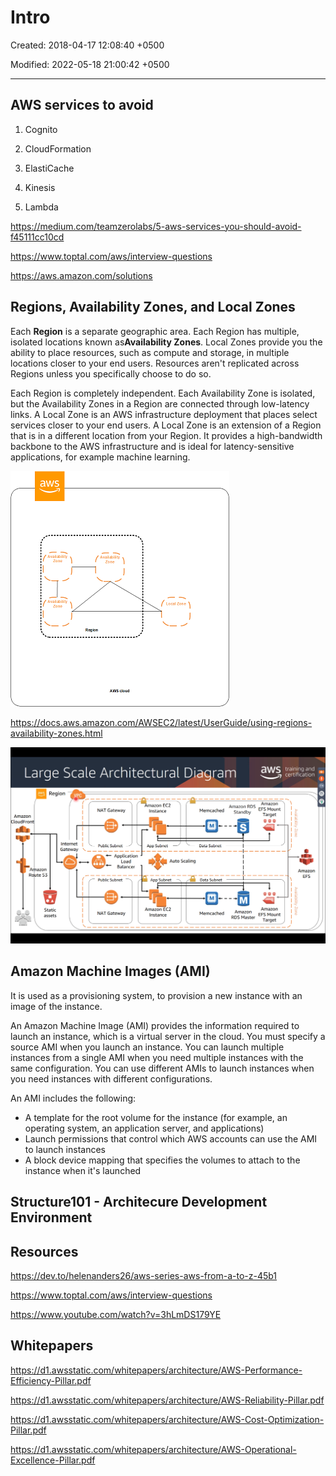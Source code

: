 # Intro

Created: 2018-04-17 12:08:40 +0500

Modified: 2022-05-18 21:00:42 +0500

---

## AWS services to avoid

1. Cognito

2. CloudFormation

3. ElastiCache

4. Kinesis

5. Lambda

<https://medium.com/teamzerolabs/5-aws-services-you-should-avoid-f45111cc10cd>

<https://www.toptal.com/aws/interview-questions>

<https://aws.amazon.com/solutions>

## Regions, Availability Zones, and Local Zones

Each **Region** is a separate geographic area. Each Region has multiple, isolated locations known as**Availability Zones**. Local Zones provide you the ability to place resources, such as compute and storage, in multiple locations closer to your end users. Resources aren't replicated across Regions unless you specifically choose to do so.

Each Region is completely independent. Each Availability Zone is isolated, but the Availability Zones in a Region are connected through low-latency links. A Local Zone is an AWS infrastructure deployment that places select services closer to your end users. A Local Zone is an extension of a Region that is in a different location from your Region. It provides a high-bandwidth backbone to the AWS infrastructure and is ideal for latency-sensitive applications, for example machine learning.

![image](../../media/Cloud-AWS-Intro-image1.png)

<https://docs.aws.amazon.com/AWSEC2/latest/UserGuide/using-regions-availability-zones.html>

![image](../../media/Cloud-AWS-Intro-image2.png)

## Amazon Machine Images (AMI)

It is used as a provisioning system, to provision a new instance with an image of the instance.

An Amazon Machine Image (AMI) provides the information required to launch an instance, which is a virtual server in the cloud. You must specify a source AMI when you launch an instance. You can launch multiple instances from a single AMI when you need multiple instances with the same configuration. You can use different AMIs to launch instances when you need instances with different configurations.

An AMI includes the following:

- A template for the root volume for the instance (for example, an operating system, an application server, and applications)
- Launch permissions that control which AWS accounts can use the AMI to launch instances
- A block device mapping that specifies the volumes to attach to the instance when it's launched

## Structure101 - Architecure Development Environment

## Resources

<https://dev.to/helenanders26/aws-series-aws-from-a-to-z-45b1>

<https://www.toptal.com/aws/interview-questions>

<https://www.youtube.com/watch?v=3hLmDS179YE>

## Whitepapers

<https://d1.awsstatic.com/whitepapers/architecture/AWS-Performance-Efficiency-Pillar.pdf>

<https://d1.awsstatic.com/whitepapers/architecture/AWS-Reliability-Pillar.pdf>

<https://d1.awsstatic.com/whitepapers/architecture/AWS-Cost-Optimization-Pillar.pdf>

<https://d1.awsstatic.com/whitepapers/architecture/AWS-Operational-Excellence-Pillar.pdf>
